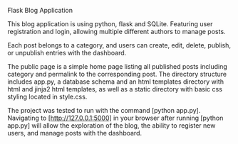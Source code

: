 Flask Blog Application

This blog application is using python, flask and SQLite. 
Featuring user registration and login, allowing multiple different authors to manage posts.

Each post belongs to a category, and users can create, edit, delete, publish, or unpublish entries with the dashboard.

The public page is a simple home page listing all published posts including category and permalink to the corresponding post.
The directory structure includes app.py, a database schema and an html templates directory with html and jinja2 html templates, as well as a static directory with basic css styling located in style.css.

The project was tested to run with the command [python app.py].
Navigating to [http://127.0.0.1:5000] in your browser after running [python app.py] will allow the exploration of the blog, the ability to register new users, and manage posts with the dashboard.



